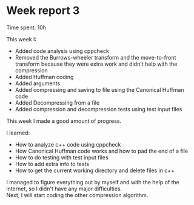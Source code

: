 # Week report 3
Time spent: 10h  

This week I:
- Added code analysis using cppcheck
- Removed the Burrows-wheeler transform and the move-to-front transform because they were extra work and didn't help with the compression
- Added Huffman coding
- Added arguments
- Added compressing and saving to file using the Canonical Huffman code
- Added Decompressing from a file
- Added compression and decompression tests using test input files

This week I made a good amount of progress.

I learned:
- How to analyze c++ code using cppcheck
- How Canonical Huffman code works and how to pad the end of a file
- How to do testing with test input files
- How to add extra info to tests
- How to get the current working directory and delete files in c++

I managed to figure everything out by myself and with the help of the internet, so I didn't have any major difficulties.  
Next, I will start coding the other compression algorithm.